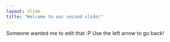 ```yaml
---
layout: slide
title: "Welcome to our second slide!"
---
```

Someone wanted me to edit that :P
Use the left arrow to go back!
